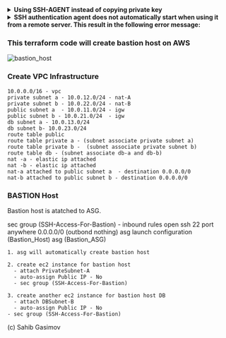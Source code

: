 <details><summary><b> Using SSH-AGENT instead of copying private key </b></summary>
An SSH agent is a program that keeps track of user’s identity keys and their pass phrases and can be configured with the following commands:

#### Generate SSH keys
```ssh-keygen mykeypair```
#### Add the keys to your keychain
```ssh-add  mykeypair```
Once the keys have been generated and added to the keychain, it is possible to connect to the bastion instance with SSH using the -A option. This enables forwarding and lets the local agent respond to the public-key challenge when connecting to instances from your bastion.

#### Connect to the bastion host:
```ssh -A <bastion-ip-address>```
</details>
<details><summary><b> SSH authentication agent does not automatically start when using it from a remote server. This result in the following error message:</b></summary>

    $ ssh-add ~/my-ssh-key.pem
    Could not open a connection to your authentication agent.
    
To fix it requires manually starting ssh-agent:

    $ eval `ssh-agent -s`
    Agent pid 13442
    $ ssh-add ~/my-ssh-key.pem
    Identity added: /home/user/my-ssh-key.pem (/home/user/my-ssh-key.pem)

</details>	
	
### This terraform code will create  bastion host on AWS 

![bastion_host](https://user-images.githubusercontent.com/100177153/156974704-4edc013e-e845-44f1-aa9b-915856723692.jpg)

### Create VPC Infrastructure
```
10.0.0.0/16 - vpc
private subnet a - 10.0.12.0/24 - nat-A 
private subnet b - 10.0.22.0/24 - nat-B
public subnet a  - 10.0.11.0/24 - igw
public subnet b - 10.0.21.0/24  - igw
db subnet a - 10.0.13.0/24
db subnet b- 10.0.23.0/24
route table public 
route table private a - (subnet associate private subnet a)
route table private b -  (subnet associate private subnet b)
route table db - (subnet associate db-a and db-b)
nat -a - elastic ip attached 
nat -b - elastic ip attached 
nat-a attached to public subnet a  - destination 0.0.0.0/0
nat-b attached to public subnet b - destination 0.0.0.0/0
```
### BASTION Host

Bastion host is atatched to ASG.

sec group (SSH-Access-For-Bastion) - inbound rules open ssh 22 port anywhere   0.0.0.0/0  (outbond nothing)
asg launch configuration (Bastion_Host)
asg  (Bastion_ASG)

	1. asg will automatically create bastion host 

	2. create ec2 instance for bastion host
	  - attach PrivateSubnet-A
	  - auto-assign Public IP - No
	  - sec group (SSH-Access-For-Bastion)

	3. create another ec2 instance for bastion host DB
	  - attach DBSubnet-B
	  - auto-assign Public IP - No
    - sec group (SSH-Access-For-Bastion)





(c) Sahib Gasimov
